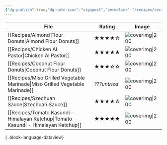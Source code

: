 ```yaml
---
{"dg-publish":true,"dg-note-icon":"signpost","permalink":"/recipes/recipes/","dgPassFrontmatter":true,"noteIcon":"signpost","created":"","updated":""}
---
```



| File                                                                                  | Rating       | Image                                                                                                                                                                             |
| ------------------------------------------------------------------------------------- | ------------ | --------------------------------------------------------------------------------------------------------------------------------------------------------------------------------- |
| [[Recipes/Almond Flour Donuts\|Almond Flour Donuts]]                               | ★★★★☆        | ![coverimg\|200](https://www.wholesomeyum.com/wp-content/uploads/2017/09/wholesomeyum-Keto-Donuts-19.jpg)                                                                         |
| [[Recipes/Chicken Al Pastor\|Chicken Al Pastor]]                                   | ★★★★★        | ![coverimg\|200](https://playswellwithbutter.com/wp-content/uploads/2021/03/Chicken-Tacos-al-Pastor-22-960x1440.jpg)                                                              |
| [[Recipes/Coconut Flour Donuts\|Coconut Flour Donuts]]                             | ★★★☆☆        | ![coverimg\|200](https://alldayidreamaboutfood.com/wp-content/uploads/2013/09/Coconut-Flour-Fried-Donuts-3.jpg)                                                                   |
| [[Recipes/Miso Grilled Vegetable Marinade\|Miso Grilled Vegetable Marinade]]       | *???untried* | ![coverimg\|200](https://cdn.copymethat.com/media/miso_marinated_grilled_vegetables_2022081601320218062004buzp.jpg)                                                               |
| [[Recipes/Szechuan Sauce\|Szechuan Sauce]]                                         | ★★★★☆        | ![coverimg\|200](https://images.squarespace-cdn.com/content/v1/590be7fd15d5dbc6bf3e22d0/1510172491653-64D6MK0QWJHRTAFA8BRM/Screen+Shot+2017-11-08+at+2.12.34+PM.png?format=1500w) |
| [[Recipes/Tomato Kasundi - Himalayan Ketchup\|Tomato Kasundi - Himalayan Ketchup]] | ★★★★★        | ![coverimg\|200](https://preview.redd.it/kqsrp3js85n51.jpg?width=1200&format=pjpg&auto=webp&s=b830bcb8baa68db08246332f978af9a8eeaac294)                                           |

{ .block-language-dataview}



